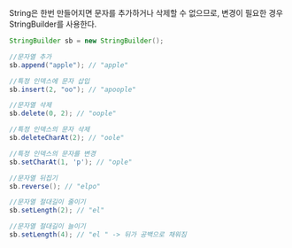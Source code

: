 String은 한번 만들어지면 문자를 추가하거나 삭제할 수 없으므로, 변경이 필요한 경우 StringBuilder를 사용한다.

```java
StringBuilder sb = new StringBuilder(); 

//문자열 추가 
sb.append("apple"); // "apple" 

//특정 인덱스에 문자 삽입 
sb.insert(2, "oo"); // "apoople" 

//문자열 삭제 
sb.delete(0, 2); // "oople" 

//특정 인덱스의 문자 삭제 
sb.deleteCharAt(2); // "oole" 

//특정 인덱스의 문자를 변경 
sb.setCharAt(1, 'p'); // "ople" 

//문자열 뒤집기 
sb.reverse(); // "elpo" 

//문자열 절대길이 줄이기 
sb.setLength(2); // "el" 

//문자열 절대길이 늘이기 
sb.setLength(4); // "el " -> 뒤가 공백으로 채워짐
```

